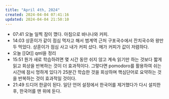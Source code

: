 ```yaml
---
title: "April 4th, 2024"
created: 2024-04-04 07:41:16
updated: 2024-04-04 21:50:10
---
```

  * 07:41 오늘 일찍 잠이 깼다. 아침으로 바나나와 커피.
  * 14:03 상훈이가 같이 점심 먹자고 해서 범계역 근처 구포국수에서 잔치국수와 왕만두 먹었다. 상훈이가 점심 사고 내가 커피 샀다. 메가 커피가 값이 저렴하다.
  * 오늘 [[Qt]] qml을 정리
  * 15:51 뭔가 새로 학습하려면 몇 시간 동안 쉬지 않고 계속 읽기만 하는 것보다 짧게 읽고 회상을 반복하는 것이 더 효과적이다. 그렇다면 pomodoro를 활용하여 쉬는 시간에 잠시 멍하게 있다가 25분간 학습한 것을 회상하며 핵심단어로 요약하는 것을 반복하는 것이 효과적일 것이다.
  * 21:49 드디어 한글이 된다. 일단 언어 설정에서 한국어를 제거했다가 다시 설치한 후, 한국어를 맨 위에 둔다.  